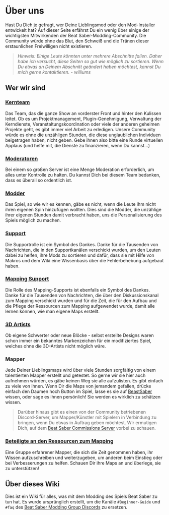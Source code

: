 # Über uns
Hast Du Dich je gefragt, wer Deine Lieblingsmod oder den Mod-Installer entwickelt hat? Auf dieser Seite erfährst Du ein wenig über einige der wichtigsten Mitwirkenden der Beat Saber-Modding-Community. Die Community würde ohne das Blut, den Schweiß und die Tränen dieser erstaunlichen Freiwilligen nicht existieren.

> *Hinweis: Einige Leute könnten unter mehrere Abschnitte fallen. Daher habe ich versucht, diese Seiten so gut wie möglich zu sortieren. Wenn Du etwas an Deinem Abschnitt geändert haben möchtest, kannst Du mich gerne kontaktieren. - williums*

## Wer wir sind
### [Kernteam](./staff.md)
Das Team, das die ganze Show an vorderster Front und hinter den Kulissen leitet. Ob es um Projektmanagement, Plugin-Genehmigung, Verwaltung der Kerndienste, Veranstaltungskoordination oder viele der anderen geheimen Projekte geht, es gibt immer viel Arbeit zu erledigen. Unsere Community würde es ohne die unzähligen Stunden, die diese unglaublichen Individuen beigetragen haben, nicht geben. Gebe ihnen also bitte eine Runde virtuellen Applaus (und helfe mit, die Dienste zu finanzieren, wenn Du kannst...)

### [Moderatoren](./moderators.md)
Bei einem so großen Server ist eine Menge Moderation erforderlich, um alles unter Kontrolle zu halten. Du kannst Dich bei diesem Team bedanken, dass es überall so ordentlich ist.

### [Modder](./modders.md)
Das Spiel, so wie wir es kennen, gäbe es nicht, wenn die Leute ihm nicht ihren eigenen Spin hinzufügen wollten. Dies sind die Modder, die unzählige ihrer eigenen Stunden damit verbracht haben, uns die Personalisierung des Spiels möglich zu machen.

### [Support](./supports.md)
Die Supportrolle ist ein Symbol des Dankes. Danke für die Tausenden von Nachrichten, die in den Supportkanälen verschickt wurden, um den Leuten dabei zu helfen, ihre Mods zu sortieren und dafür, dass sie mit Hilfe von Makros und dem Wiki eine Wissenbasis über die Fehlerbehebung aufgebaut haben.

### [Mapping Support](./mapping-supports.md)
Die Rolle des Mapping-Supports ist ebenfalls ein Symbol des Dankes. Danke für die Tausenden von Nachrichten, die über den Diskussionskanal zum Mapping verschickt wurden und für die Zeit, die für den Aufbau und die Pflege der Ressourcen zum Mapping aufgewendet wurde, damit alle lernen können, wie man eigene Maps erstellt.

### [3D Artists](./3d-artists.md)
Ob eigene Schwerter oder neue Blöcke - selbst erstellte Designs waren schon immer ein bekanntes Markenzeichen für ein modifiziertes Spiel, welches ohne die 3D-Artists nicht möglich wäre.

### Mapper
Jede Deiner Lieblingsmaps wird über viele Stunden sorgfältig von einem talentierten Mapper erstellt und getestet. So gerne wir sie hier auch aufnehmen würden, es gäbe keinen Weg sie alle aufzulisten. Es gibt einfach zu viele von ihnen. Wenn Dir die Maps von jemandem gefallen, drücke einfach den Daumen hoch Button im Spiel, lasse es sie auf [BeastSaber](https://bsaber.com) wissen, oder sage es ihnen persönlich! Sie werden es wirklich zu schätzen wissen. 

> Darüber hinaus gibt es einen von der Community betriebenen Discord-Server, um Mapper/Künstler mit Spielern in Verbindung zu bringen, wenn Du etwas in Auftrag geben möchtest. Wir ermutigen Dich, auf dem [Beat Saber Commissions Server](https://discord.gg/4RbcH5G) vorbei zu schauen.

### [Beteiligte an den Ressourcen zum Mapping](./mapping-credits.md)
Eine Gruppe erfahrener Mapper, die sich die Zeit genommen haben, ihr Wissen aufzuschreiben und weiterzugeben, um anderen beim Einstieg oder bei Verbesserungen zu helfen. Schauen Dir ihre Maps an und überlege, sie zu unterstützen!

## Über dieses Wiki

Dies ist ein Wiki für alles, was mit dem Modding des Spiels Beat Saber zu tun hat.
Es wurde ursprünglich erstellt, um die Kanäle `#Beginner-Guide` und `#faq` des [Beat Saber Modding Group Discords](https://discord.gg/beatsabermods) zu ersetzen.
